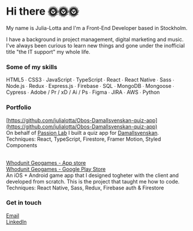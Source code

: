 # Hi there 🌞🌞🌞

My name is Julia-Lotta and I'm a Front-End Developer based in Stockholm.

I have a background in project management, digital marketing and music. I've always been curious to learn new things and gone under the inofficial title "the IT support" my whole life.

### Some of my skills
HTML5 ∙ CSS3 ∙ JavaScript ∙ TypeScript ∙ React ∙ React Native ∙ Sass ∙ Node.js ∙ Redux ∙ Express.js ∙ Firebase ∙ SQL ∙ MongoDB ∙ Mongoose ∙ Cypress ∙ Adobe / Pr / xD / Ai / Ps ∙ Figma ∙ JIRA ∙ AWS ∙ Python

### Portfolio
[https://github.com/julialotta/Obos-Damallsvenskan-quiz-app](https://github.com/julialotta/Obos-Damallsvenskan-quiz-app)<br>
On behalf of [Passion Lab](https://passionlab.se/) I built a quiz app for [Damallsvenskan](https://www.obosdamallsvenskan.se/). <br>
Techniques: React, TypeScript, Firestore, Framer Motion, Styled Components <br><br>

[Whodunit Geogames - App store](https://apps.apple.com/us/app/whodunit-geogames/id1623048354) <br>
[Whodunit Geogames - Google Play Store](https://play.google.com/store/apps/details?id=whodunit.geogames.app) <br>
An iOS + Android game app that I designed togheter with the client and developed from scratch. This is the project that taught me how to code. <br>
Techniques: React Native, Sass, Redux, Firebase auth & Firestore<br>

### Get in touch

[Email](mailto:julia-lotta@tingloef.se) <br>
[LinkedIn](https://www.linkedin.com/in/julialottatinglof) <br>

